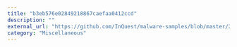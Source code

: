 ```yaml
---
title: "b3eb576e02849218867caefaa0412ccd"
description: ""
external_url: "https://github.com/InQuest/malware-samples/blob/master/2018-08-Hidden-Bee-Elements/b3eb576e02849218867caefaa0412ccd"
category: "Miscellaneous"
---
```

